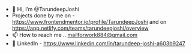 - 👋 Hi, I’m @TarundeepJoshi
- Projects done by me on - https://www.frontendmentor.io/profile/TarundeepJoshi and on https://app.netlify.com/teams/tarundeepjoshi/overview
- 📫 How to reach me .. mailforwork884@gmail.com 
- 💼 LinkedIn - https://www.linkedin.com/in/tarundeep-joshi-a603b9247

<!---
TarundeepJoshi/TarundeepJoshi is a ✨ special ✨ repository because its `README.md` (this file) appears on your GitHub profile.
You can click the Preview link to take a look at your changes.
--->
